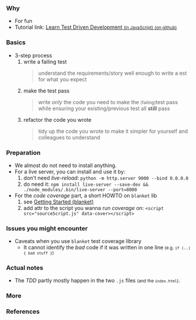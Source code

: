 ### Why

- For fun
- Tutorial link: [Learn Test Driven Development <small>(in JavaScript)</small> <small>(on github)</small>](https://github.com/dwyl/learn-tdd)

### Basics

- 3-step process
  1. write a failing test
     > understand the requirements/story well enough to write a est for what you expect
  2. make the test pass
     > write _only_ the code you need to make the <small>(failing)</small>test pass<br>
     > while ensuring your existing/previous test all **still** pass
  3. refactor the code you wrote
     > tidy up the code you wrote to make it simpler for yourself and colleagues to understand

### Preparation

- We almost do not need to install anything.
- For a live server, you can install and use it by:
  1. don't need _live-reload_: `python -m http.server 9000 --bind 0.0.0.0`<br>
  2. do need it: `npm install live-server --save-dev && ./node_modules/.bin/live-server --port=8000`
- For the _code coverage_ part, a short HOWTO on `blanket` lib
  1. see [Getting Started (blanket)](https://github.com/alex-seville/blanket/blob/master/docs/getting_started_browser.md)
  2. add attr to the script you wanna run _coverage_ on: `<script src="sourceScript.js" data-cover></script>`

### Issues you might encounter

- Caveats when you use `blanket` test coverage library
  - It cannot identify the _bad_ code if it was written in one line <small>(e.g. `if (..) { bad stuff }`)</small>

### Actual notes

- The _TDD_ partly mostly happen in the two `.js` files <small>(and the `index.html`)</small>.

### More

### References
